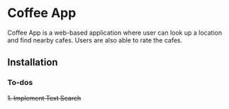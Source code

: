 # Coffee App
Coffee App is a web-based application where user can look up a location and find nearby cafes. Users are also able to rate the cafes. 

## Installation

### To-dos
~~1. Implement Text Search~~
